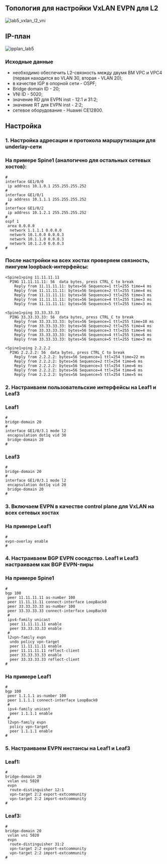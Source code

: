 ## Топология для настройки VxLAN EVPN для L2

![lab5_vxlan_l2_vni](https://github.com/user-attachments/assets/caa8cd95-3a25-4423-a8b0-1d506d3b914c)

## IP-план

![ipplan_lab5](https://github.com/user-attachments/assets/bbc30c01-93b3-4703-82ba-b9978278c284)

### Исходные данные
- необходимо обеспечить L2-связность между двумя ВМ VPC и VPC4 (первая находится во VLAN 30, вторая - VLAN 20);
- в качестве IGP в опорной сети - OSPF;
- Bridge domain ID - 20;
- VNI ID - 5020;
- значение RD для EVPN inst - 12:1 и 31:2;
- значение RT для EVPN inst - 2:2;
- сетевое оборудование - Huawei CE12800.

## Настройка

### 1. Настройка адресации и протокола маршрутизации для underlay-сети
### На примере Spine1 (аналогично для остальных сетевых хостов):
```
#
interface GE1/0/0
 ip address 10.1.0.1 255.255.255.252
#
interface GE1/0/1
 ip address 10.1.1.1 255.255.255.252
#
interface GE1/0/2
 ip address 10.1.2.1 255.255.255.252
#
ospf 1
 area 0.0.0.0
  network 1.1.1.1 0.0.0.0
  network 10.1.0.0 0.0.0.3
  network 10.1.1.0 0.0.0.3
  network 10.1.2.0 0.0.0.3
#
```
### После настройки на всех хостах проверяем связность, пингуем loopback-интерфейсы: 
```
<Spine1>ping 11.11.11.11
  PING 11.11.11.11: 56  data bytes, press CTRL_C to break
    Reply from 11.11.11.11: bytes=56 Sequence=1 ttl=255 time=4 ms
    Reply from 11.11.11.11: bytes=56 Sequence=2 ttl=255 time=4 ms
    Reply from 11.11.11.11: bytes=56 Sequence=3 ttl=255 time=3 ms
    Reply from 11.11.11.11: bytes=56 Sequence=4 ttl=255 time=3 ms
    Reply from 11.11.11.11: bytes=56 Sequence=5 ttl=255 time=3 ms
   
<Spine1>ping 33.33.33.33
  PING 33.33.33.33: 56  data bytes, press CTRL_C to break
    Reply from 33.33.33.33: bytes=56 Sequence=1 ttl=255 time=10 ms
    Reply from 33.33.33.33: bytes=56 Sequence=2 ttl=255 time=4 ms
    Reply from 33.33.33.33: bytes=56 Sequence=3 ttl=255 time=4 ms
    Reply from 33.33.33.33: bytes=56 Sequence=4 ttl=255 time=6 ms
    Reply from 33.33.33.33: bytes=56 Sequence=5 ttl=255 time=3 ms

<Spine1>ping 2.2.2.2
  PING 2.2.2.2: 56  data bytes, press CTRL_C to break
    Reply from 2.2.2.2: bytes=56 Sequence=1 ttl=254 time=22 ms
    Reply from 2.2.2.2: bytes=56 Sequence=2 ttl=254 time=6 ms
    Reply from 2.2.2.2: bytes=56 Sequence=3 ttl=254 time=6 ms
    Reply from 2.2.2.2: bytes=56 Sequence=4 ttl=254 time=6 ms
    Reply from 2.2.2.2: bytes=56 Sequence=5 ttl=254 time=5 ms
```
### 2. Настраиваем пользовательские интерфейсы на Leaf1 и Leaf3 
### Leaf1
```
#
bridge-domain 20
#
interface GE1/0/3.1 mode l2
 encapsulation dot1q vid 30
 bridge-domain 20
#
```
### Leaf3
```
#
bridge-domain 20
#
interface GE1/0/3.1 mode l2
 encapsulation dot1q vid 20
 bridge-domain 20
#
```
### 3. Включаем EVPN в качестве control plane для VxLAN на всех сетевых хостах
### На примере Leaf1
```
#
evpn-overlay enable
#
```
### 4. Настраиваем BGP EVPN соседство. Leaf1 и Leaf3 настраиваем как BGP EVPN-пиры
### На примере Spine1
```
#
bgp 100
 peer 11.11.11.11 as-number 100
 peer 11.11.11.11 connect-interface LoopBack0
 peer 33.33.33.33 as-number 100
 peer 33.33.33.33 connect-interface LoopBack0
 #
 ipv4-family unicast
  peer 11.11.11.11 enable
  peer 33.33.33.33 enable
 #
 l2vpn-family evpn
  undo policy vpn-target
  peer 11.11.11.11 enable
  peer 11.11.11.11 reflect-client
  peer 33.33.33.33 enable
  peer 33.33.33.33 reflect-client
#
```
### На примере Leaf1

```
#
bgp 100
 peer 1.1.1.1 as-number 100
 peer 1.1.1.1 connect-interface LoopBack0
 #
 ipv4-family unicast
  peer 1.1.1.1 enable
 #
 l2vpn-family evpn
  policy vpn-target
  peer 1.1.1.1 enable
#
```
### 5. Настраиваем EVPN инстансы на Leaf1 и Leaf3
### Leaf1:
```
#
bridge-domain 20
 vxlan vni 5020
 evpn
  route-distinguisher 12:1
  vpn-target 2:2 export-extcommunity
  vpn-target 2:2 import-extcommunity
#
```
### Leaf3:
```
#
bridge-domain 20
 vxlan vni 5020
 evpn
  route-distinguisher 31:2
  vpn-target 2:2 export-extcommunity
  vpn-target 2:2 import-extcommunity
#
```
